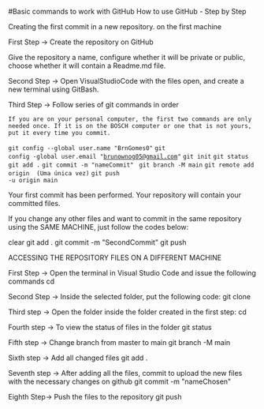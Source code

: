 #Basic commands to work with GitHub How to use GitHub - Step by Step


Creating the first commit in a new repository. on the first machine


First Step → Create the repository on GitHub

Give the repository a name, configure whether it will be private or public, choose whether it will contain a Readme.md file.


Second Step → Open VisualStudioCode with the files open, and create a new terminal using GitBash.

Third Step → Follow series of git commands in order

	If you are on your personal computer, the first two commands are only needed once. If it is on the BOSCH computer or one that is not yours, put it every time you commit.

<code>git config --global user.name "BrnGomes0"</code>
<code>git config -global user.email "brunownog05@gmail.com"</code>
<code>git init</code>
<code>git status</code>
<code>git add .</code>
<code>git commit -m "nameCommit" </code>
<code>git branch -M main</code>
<code>git remote add origin <link> (Uma única vez)</code>
<code>git push -u origin main</code>


Your first commit has been performed. Your repository will contain your committed files. 

If you change any other files and want to commit in the same repository using the SAME MACHINE, just follow the codes below: 


clear
git add .
git commit -m "SecondCommit"
git push 




ACCESSING THE REPOSITORY FILES ON A DIFFERENT MACHINE



First Step → Open the terminal in Visual Studio Code and issue the following commands
cd <nameFile> 


Second Step  → Inside the selected folder, put the following code:
git clone <LinkRepositoryAlreadyCreated>


Third step → Open the folder inside the folder created in the first step:
cd <nameFile>


Fourth step → To view the status of files in the folder
git status

 
Fifth step → Change branch from master to main
git branch -M main


Sixth step → Add all changed files
git add .


Seventh step → After adding all the files, commit to upload the new files with the necessary changes on github
git commit -m "nameChosen"


Eighth Step→ Push the files to the repository
git push



